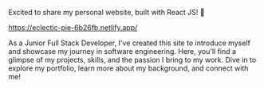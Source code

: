 Excited to share my personal website, built with React JS! 🎉

https://eclectic-pie-6b26fb.netlify.app/

As a Junior Full Stack Developer, I've created this site to introduce myself and showcase my journey in software engineering. Here, you'll find a glimpse of my projects, skills, and the passion I bring to my work. Dive in to explore my portfolio, learn more about my background, and connect with me!

